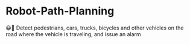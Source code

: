 # Robot-Path-Planning
😀👏 Detect pedestrians, cars, trucks, bicycles and other vehicles on the road where the vehicle is traveling, and issue an alarm
